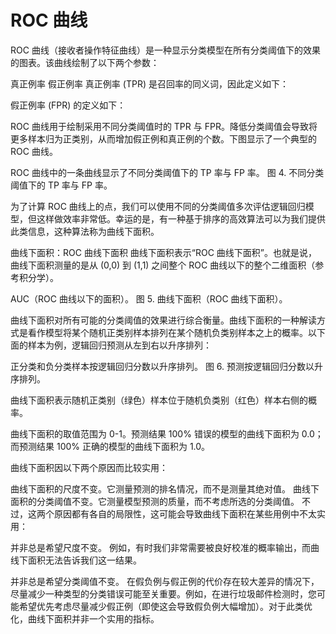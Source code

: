 # ROC 曲线

ROC 曲线（接收者操作特征曲线）是一种显示分类模型在所有分类阈值下的效果的图表。该曲线绘制了以下两个参数：

真正例率
假正例率
真正例率 (TPR) 是召回率的同义词，因此定义如下：

假正例率 (FPR) 的定义如下：

ROC 曲线用于绘制采用不同分类阈值时的 TPR 与 FPR。降低分类阈值会导致将更多样本归为正类别，从而增加假正例和真正例的个数。下图显示了一个典型的 ROC 曲线。

ROC 曲线中的一条曲线显示了不同分类阈值下的 TP 率与 FP 率。
图 4. 不同分类阈值下的 TP 率与 FP 率。

为了计算 ROC 曲线上的点，我们可以使用不同的分类阈值多次评估逻辑回归模型，但这样做效率非常低。幸运的是，有一种基于排序的高效算法可以为我们提供此类信息，这种算法称为曲线下面积。

曲线下面积：ROC 曲线下面积
曲线下面积表示“ROC 曲线下面积”。也就是说，曲线下面积测量的是从 (0,0) 到 (1,1) 之间整个 ROC 曲线以下的整个二维面积（参考积分学）。

AUC（ROC 曲线以下的面积）。
图 5. 曲线下面积（ROC 曲线下面积）。

曲线下面积对所有可能的分类阈值的效果进行综合衡量。曲线下面积的一种解读方式是看作模型将某个随机正类别样本排列在某个随机负类别样本之上的概率。以下面的样本为例，逻辑回归预测从左到右以升序排列：

正分类和负分类样本按逻辑回归分数以升序排列。
图 6. 预测按逻辑回归分数以升序排列。

曲线下面积表示随机正类别（绿色）样本位于随机负类别（红色）样本右侧的概率。

曲线下面积的取值范围为 0-1。预测结果 100% 错误的模型的曲线下面积为 0.0；而预测结果 100% 正确的模型的曲线下面积为 1.0。

曲线下面积因以下两个原因而比较实用：

曲线下面积的尺度不变。它测量预测的排名情况，而不是测量其绝对值。
曲线下面积的分类阈值不变。它测量模型预测的质量，而不考虑所选的分类阈值。
不过，这两个原因都有各自的局限性，这可能会导致曲线下面积在某些用例中不太实用：

并非总是希望尺度不变。 例如，有时我们非常需要被良好校准的概率输出，而曲线下面积无法告诉我们这一结果。

并非总是希望分类阈值不变。 在假负例与假正例的代价存在较大差异的情况下，尽量减少一种类型的分类错误可能至关重要。例如，在进行垃圾邮件检测时，您可能希望优先考虑尽量减少假正例（即使这会导致假负例大幅增加）。对于此类优化，曲线下面积并非一个实用的指标。